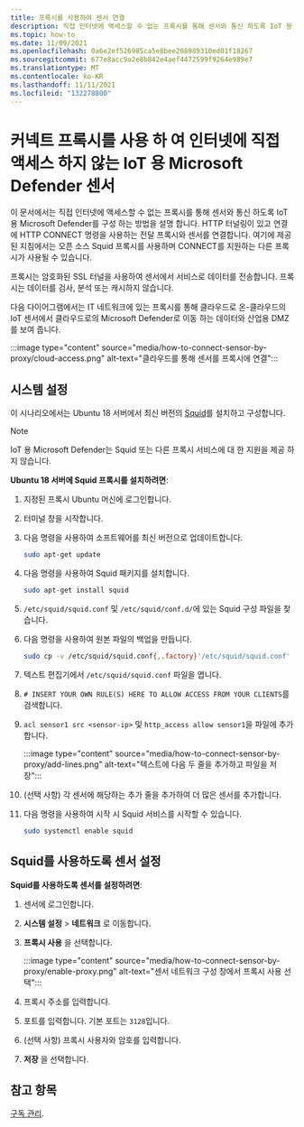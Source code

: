 ```yaml
---
title: 프록시를 사용하여 센서 연결
description: 직접 인터넷에 액세스할 수 없는 프록시를 통해 센서와 통신 하도록 IoT 용 Microsoft Defender를 구성 하는 방법에 대해 알아봅니다.
ms.topic: how-to
ms.date: 11/09/2021
ms.openlocfilehash: 0a6e2ef526985ca5e8bee208989310ed01f18267
ms.sourcegitcommit: 677e8acc9a2e8b842e4aef4472599f9264e989e7
ms.translationtype: MT
ms.contentlocale: ko-KR
ms.lasthandoff: 11/11/2021
ms.locfileid: "132278800"
---
```

# <a name="connect-microsoft-defender-for-iot-sensors-without-direct-internet-access-by-using-a-proxy"></a>커넥트 프록시를 사용 하 여 인터넷에 직접 액세스 하지 않는 IoT 용 Microsoft Defender 센서 

이 문서에서는 직접 인터넷에 액세스할 수 없는 프록시를 통해 센서와 통신 하도록 IoT 용 Microsoft Defender를 구성 하는 방법을 설명 합니다. HTTP 터널링이 있고 연결에 HTTP CONNECT 명령을 사용하는 전달 프록시와 센서를 연결합니다. 여기에 제공된 지침에서는 오픈 소스 Squid 프록시를 사용하며 CONNECT를 지원하는 다른 프록시가 사용될 수 있습니다. 

프록시는 암호화된 SSL 터널을 사용하여 센서에서 서비스로 데이터를 전송합니다. 프록시는 데이터를 검사, 분석 또는 캐시하지 않습니다. 

다음 다이어그램에서는 IT 네트워크에 있는 프록시를 통해 클라우드로 온-클라우드의 IoT 센서에서 클라우드로의 Microsoft Defender로 이동 하는 데이터와 산업용 DMZ를 보여 줍니다.

:::image type="content" source="media/how-to-connect-sensor-by-proxy/cloud-access.png" alt-text="클라우드를 통해 센서를 프록시에 연결":::

## <a name="set-up-your-system"></a>시스템 설정

이 시나리오에서는 Ubuntu 18 서버에서 최신 버전의 [Squid](http://www.squid-cache.org/)를 설치하고 구성합니다.

> [!Note]
> IoT 용 Microsoft Defender는 Squid 또는 다른 프록시 서비스에 대 한 지원을 제공 하지 않습니다.

**Ubuntu 18 서버에 Squid 프록시를 설치하려면**:

1. 지정된 프록시 Ubuntu 머신에 로그인합니다.

1. 터미널 창을 시작합니다.
 
1. 다음 명령을 사용하여 소프트웨어를 최신 버전으로 업데이트합니다.

    ```bash
    sudo apt-get update 
    ```

1. 다음 명령을 사용하여 Squid 패키지를 설치합니다.

    ```bash
    sudo apt-get install squid 
    ```

1. `/etc/squid/squid.conf` 및 `/etc/squid/conf.d/`에 있는 Squid 구성 파일을 찾습니다.

1. 다음 명령을 사용하여 원본 파일의 백업을 만듭니다.

    ```bash
    sudo cp -v /etc/squid/squid.conf{,.factory}'/etc/squid/squid.conf' -> '/etc/squid/squid.conf.factory sudo nano /etc/squid/squid.conf
    ```

1. 텍스트 편집기에서 `/etc/squid/squid.conf` 파일을 엽니다.

1. `# INSERT YOUR OWN RULE(S) HERE TO ALLOW ACCESS FROM YOUR CLIENTS`를 검색합니다.

1. `acl sensor1 src <sensor-ip>` 및 `http_access allow sensor1`을 파일에 추가합니다.

    :::image type="content" source="media/how-to-connect-sensor-by-proxy/add-lines.png" alt-text="텍스트에 다음 두 줄을 추가하고 파일을 저장":::

1. (선택 사항) 각 센서에 해당하는 추가 줄을 추가하여 더 많은 센서를 추가합니다.

1. 다음 명령을 사용하여 시작 시 Squid 서비스를 시작할 수 있습니다.

    ```bash
    sudo systemctl enable squid 
    ```

## <a name="set-up-a-sensor-to-use-squid"></a>Squid를 사용하도록 센서 설정

**Squid를 사용하도록 센서를 설정하려면**:

1. 센서에 로그인합니다.

1. **시스템 설정** > **네트워크** 로 이동합니다.

1. **프록시 사용** 을 선택합니다.

    :::image type="content" source="media/how-to-connect-sensor-by-proxy/enable-proxy.png" alt-text="센서 네트워크 구성 창에서 프록시 사용 선택":::

1. 프록시 주소를 입력합니다.

1. 포트를 입력합니다. 기본 포트는 `3128`입니다.

1. (선택 사항) 프록시 사용자와 암호를 입력합니다.

1. **저장** 을 선택합니다.

## <a name="see-also"></a>참고 항목

[구독 관리](how-to-manage-subscriptions.md).
